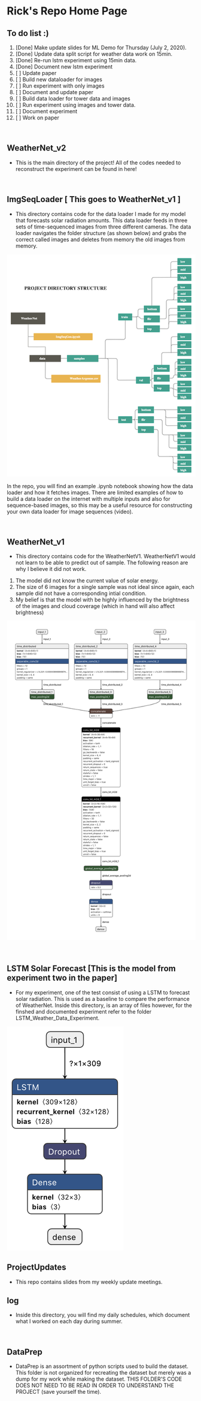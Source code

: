 # Rick's Repo Home Page

## To do list :)
1. [Done] Make update slides for ML Demo for Thursday (July 2, 2020).
2. [Done] Update data split script for weather data work on 15min.
3. [Done] Re-run lstm experiment using 15min data.
4. [Done] Document new lstm experiment 
5. [ ] Update paper
6. [ ] Build new dataloader for images
7. [ ] Run experiment with only images
8. [ ] Document and update paper
9. [ ] Build data loader for tower data and images
10. [ ] Run experiment using images and tower data.
11. [ ] Document experiment
12. [ ] Work on paper

<br>

## WeatherNet_v2
* This is the main directory of the project! All of the codes needed to reconstruct the experiment can be found in here!

<br>

## ImgSeqLoader [ This goes to WeatherNet_v1 ]
* This directory contains code for the data loader I made for my model that forecasts solar radiation amounts. This data loader feeds in three sets of time-sequenced images from three different cameras. The data loader navigates the folder structure (as shown below) and grabs the correct called images and deletes from memory the old images from memory.

![tree](Images/DataLoaderDirPic.png)                                                                                          
                                                                                         
In the repo, you will find an example .ipynb notebook showing how the data loader and how it fetches images. There are limited examples of how to build a data loader on the internet with multiple inputs and also for sequence-based images, so this may be a useful resource for constructing your own data loader for image sequences (video). 

<br>

## WeatherNet_v1
* This directory contains code for the WeatherNetV1. WeatherNetV1 would not learn to be able to predict out of sample. The following reason are why I believe it did not work.
1. The model did not know the current value of solar energy.
2. The size of 6 images for a single sample was not ideal since again, each sample did not have a corresponding intial condition. 
3. My belief is that the model with be highly influenced by the brightness of the images and cloud coverage (which in hand will also affect brightness)

![tree](Images/WeatherNet_v1_pic.png) 

<br>

## LSTM Solar Forecast [This is the model from experiment two in the paper]
* For my experiment, one of the test consist of using a LSTM to forecast solar radiation. This is used as a baseline to compare the performance of WeatherNet.
Inside this directory, is an array of files however, for the finshed and documented experiment refer to the folder LSTM_Weather_Data_Experiment.

![tree](Images/LSTM_Weather_Model_netron.png) 

## ProjectUpdates
* This repo contains slides from my weekly update meetings.

## log
* Inside this directory, you will find my daily schedules, which document what I worked on each day during summer.

<br>

## DataPrep
* DataPrep is an assortment of python scripts used to build the dataset. This folder is not organized for recreating the dataset but merely was a dump for my work while making the dataset. THIS FOLDER'S CODE DOES NOT NEED TO BE READ IN ORDER TO UNDERSTAND THE PROJECT (save yourself the time).

